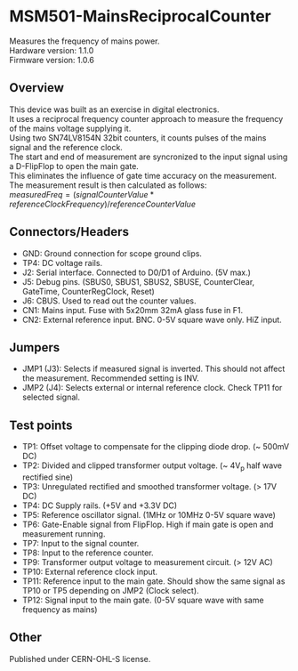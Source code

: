 # MSM501-MainsReciprocalCounter
Measures the frequency of mains power.  
Hardware version: 1.1.0  
Firmware version: 1.0.6  
## Overview
This device was built as an exercise in digital electronics.  
It uses a reciprocal frequency counter approach to measure the frequency of the mains voltage supplying it.   
Using two SN74LV8154N 32bit counters, it counts pulses of the mains signal and the reference clock.  
The start and end of measurement are syncronized to the input signal using a D-FlipFlop to open the main gate.  
This eliminates the influence of gate time accuracy on the measurement.  
The measurement result is then calculated as follows:  
$measuredFreq = (signalCounterValue * referenceClockFrequency) / referenceCounterValue$
## Connectors/Headers
- GND: Ground connection for scope ground clips.
- TP4: DC voltage rails.
- J2: Serial interface. Connected to D0/D1 of Arduino. (5V max.)
- J5: Debug pins. (SBUS0, SBUS1, SBUS2, SBUSE, CounterClear, GateTime, CounterRegClock, Reset)
- J6: CBUS. Used to read out the counter values.
- CN1: Mains input. Fuse with 5x20mm 32mA glass fuse in F1.
- CN2: External reference input. BNC. 0-5V square wave only. HiZ input.
## Jumpers
- JMP1 (J3): Selects if measured signal is inverted. This should not affect the measurement. Recommended setting is INV.
- JMP2 (J4): Selects external or internal reference clock. Check TP11 for selected signal.
## Test points
- TP1: Offset voltage to compensate for the clipping diode drop. (~ 500mV DC)
- TP2: Divided and clipped transformer output voltage. (~ 4V<sub>p</sub> half wave rectified sine)
- TP3: Unregulated rectified and smoothed transformer voltage. (> 17V DC)
- TP4: DC Supply rails. (+5V and +3.3V DC)
- TP5: Reference oscillator signal. (1MHz or 10MHz 0-5V square wave)
- TP6: Gate-Enable signal from FlipFlop. High if main gate is open and measurement running.
- TP7: Input to the signal counter.
- TP8: Input to the reference counter.
- TP9: Transformer output voltage to measurement circuit. (> 12V AC)
- TP10: External reference clock input.
- TP11: Reference input to the main gate. Should show the same signal as TP10 or TP5 depending on JMP2 (Clock select).
- TP12: Signal input to the main gate. (0-5V square wave with same frequency as mains)
## Other
Published under CERN-OHL-S license. 